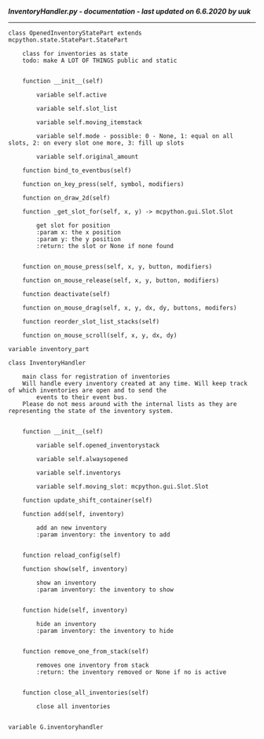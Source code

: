 ***InventoryHandler.py - documentation - last updated on 6.6.2020 by uuk***
___

    class OpenedInventoryStatePart extends mcpython.state.StatePart.StatePart
        
        class for inventories as state
        todo: make A LOT OF THINGS public and static


        function __init__(self)

            variable self.active

            variable self.slot_list

            variable self.moving_itemstack

            variable self.mode - possible: 0 - None, 1: equal on all slots, 2: on every slot one more, 3: fill up slots

            variable self.original_amount

        function bind_to_eventbus(self)

        function on_key_press(self, symbol, modifiers)

        function on_draw_2d(self)

        function _get_slot_for(self, x, y) -> mcpython.gui.Slot.Slot
            
            get slot for position
            :param x: the x position
            :param y: the y position
            :return: the slot or None if none found


        function on_mouse_press(self, x, y, button, modifiers)

        function on_mouse_release(self, x, y, button, modifiers)

        function deactivate(self)

        function on_mouse_drag(self, x, y, dx, dy, buttons, modifers)

        function reorder_slot_list_stacks(self)

        function on_mouse_scroll(self, x, y, dx, dy)

    variable inventory_part

    class InventoryHandler
        
        main class for registration of inventories
        Will handle every inventory created at any time. Will keep track of which inventories are open and to send the
            events to their event bus.
        Please do not mess around with the internal lists as they are representing the state of the inventory system.


        function __init__(self)

            variable self.opened_inventorystack

            variable self.alwaysopened

            variable self.inventorys

            variable self.moving_slot: mcpython.gui.Slot.Slot

        function update_shift_container(self)

        function add(self, inventory)
            
            add an new inventory
            :param inventory: the inventory to add


        function reload_config(self)

        function show(self, inventory)
            
            show an inventory
            :param inventory: the inventory to show


        function hide(self, inventory)
            
            hide an inventory
            :param inventory: the inventory to hide


        function remove_one_from_stack(self)
            
            removes one inventory from stack
            :return: the inventory removed or None if no is active


        function close_all_inventories(self)
            
            close all inventories


    variable G.inventoryhandler